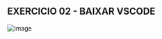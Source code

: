 ## EXERCICIO 02 - BAIXAR VSCODE

![image](https://user-images.githubusercontent.com/101668192/228650098-474e14b5-049b-4b0c-90b1-eb0d3aed4c14.png)
